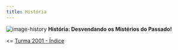 ```yaml
---
title: História
---
```

![image-history](https://images.unsplash.com/photo-1461360370896-922624d12aa1?ixlib=rb-4.0.3&ixid=M3wxMjA3fDB8MHxwaG90by1wYWdlfHx8fGVufDB8fHx8fA%3D%3D&auto=format&fit=crop&w=1474&q=80)
**História: Desvendando os Mistérios do Passado!**

<= [Turma 2001 - Índice](/..)